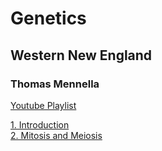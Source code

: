 # Genetics
## Western New England 
### Thomas Mennella

[Youtube Playlist](https://www.youtube.com/watch?v=OIN4keY8q3k&list=PL5xvztUyPgDoQOnuWsLbrlqShE27M9PQD)  

[1. Introduction](01_Introduction_to_Genetics.md)  
[2. Mitosis and Meiosis](02_Mitosis_Meiosis.md)  
